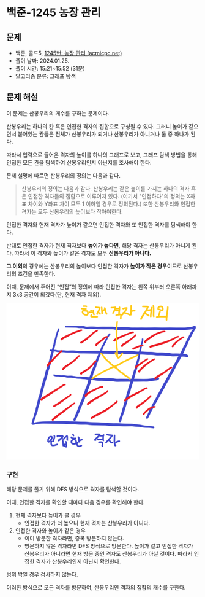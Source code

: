 # 백준-1245 농장 관리

## 문제

- 백준, 골드5, [1245번: 농장 관리 (acmicpc.net)](https://www.acmicpc.net/problem/1245)
- 풀이 날짜: 2024.01.25.
- 풀이 시간: 15:21~15:52 (31분)
- 알고리즘 분류: 그래프 탐색

## 문제 해설

이 문제는 산봉우리의 개수를 구하는 문제이다.

산봉우리는 하나의 칸 혹은 인접한 격자의 집합으로 구성될 수 있다. 그러니 높이가 같으면서 붙어있는 칸들은 전체가 산봉우리가 되거나 산봉우리가 아니거나 둘 중 하나가 된다.

따라서 입력으로 들어온 격자의 높이를 하나의 그래프로 보고, 그래프 탐색 방법을 통해 인접한 모든 칸을 탐색하여 산봉우리인지 아닌지를 조사해야 한다.

문제 설명에 따르면 산봉우리의 정의는 다음과 같다.

> 산봉우리의 정의는 다음과 같다. 산봉우리는 같은 높이를 가지는 하나의 격자 혹은 인접한 격자들의 집합으로 이루어져 있다. (여기서 "인접하다"의 정의는 X좌표 차이와 Y좌표 차이 모두 1 이하일 경우로 정의된다.) 또한 산봉우리와 인접한 격자는 모두 산봉우리의 높이보다 작아야한다.
> 

인접한 격자와 현재 격자가 높이가 같으면 인접한 격자와 또 인접한 격자를 탐색해야 한다.

반대로 인접한 격자가 현재 격자보다 **높이가 높다면**, 해당 격자는 산봉우리가 아니게 된다. 따라서 이 격자와 높이가 같은 격자도 모두 **산봉우리가 아니다.**

**그 이외**의 경우에는 산봉우리의 높이보다 인접한 격자가 **높이가 작은 경우**이므로 산봉우리의 조건을 만족한다.

이때, 문제에서 주어진 “인접”의 정의에 따라 인접한 격자는 왼쪽 위부터 오른쪽 아래까지 3x3 공간이 되겠다(단, 현재 격자 제외).

![인접한 격자.png](백준-1245_농장_관리/adjacent_grid.png)

### 구현

해당 문제를 풀기 위해 DFS 방식으로 격자를 탐색할 것이다.

이때, 인접한 격자를 확인할 때마다 다음 경우를 확인해야 한다.

1. 현재 격자보다 높이가 클 경우
    - 인접한 격자가 더 높으니 현재 격자는 산봉우리가 아니다.
2. 인접한 격자와 높이가 같은 경우
    - 이미 방문한 격자라면, 중복 방문하지 않는다.
    - 방문하지 않은 격자라면 DFS 방식으로 방문한다. 높이가 같고 인접한 격자가 산봉우리가 아니라면 현재 방문 중인 격자도 산봉우리가 아닐 것이다. 따라서 인접한 격자가 산봉우리인지 아닌지 확인한다.

범위 밖일 경우 검사하지 않는다.

이러한 방식으로 모든 격자를 방문하여, 산봉우리인 격자의 집합의 개수를 구한다.